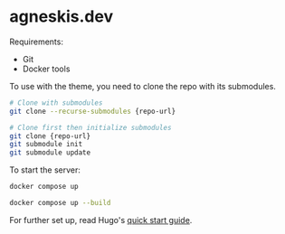 # agneskis.dev

Requirements:

- Git
- Docker tools

To use with the theme, you need to clone the repo with its submodules.

```bash
# Clone with submodules
git clone --recurse-submodules {repo-url}

# Clone first then initialize submodules
git clone {repo-url}
git submodule init
git submodule update
```

To start the server:

```bash
docker compose up

docker compose up --build
```

For further set up, read Hugo's [quick start guide](https://gohugo.io/getting-started/quick-start/).
